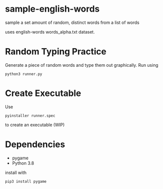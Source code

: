 # sample-english-words
sample a set amount of random, distinct words from a list of words

uses english-words words_alpha.txt dataset.

# Random Typing Practice
Generate a piece of random words and type them out graphically.
Run using 
```
python3 runner.py
```

# Create Executable
Use 
```
pyinstaller runner.spec
```
 to create an executable (WIP)

 # Dependencies

 + pygame
 + Python 3.8
 
 install with
 ```
 pip3 install pygame
 ```

